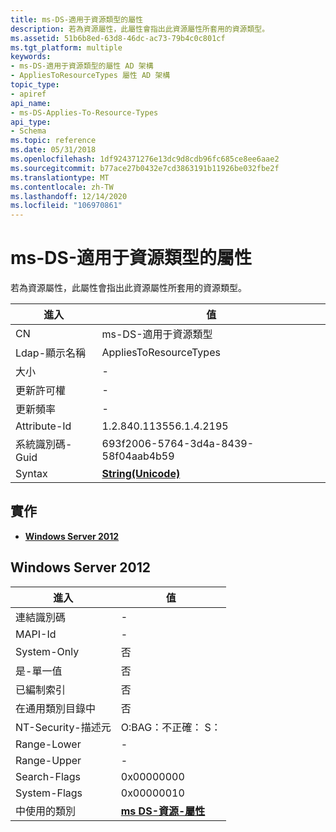 ```yaml
---
title: ms-DS-適用于資源類型的屬性
description: 若為資源屬性，此屬性會指出此資源屬性所套用的資源類型。
ms.assetid: 51b6b8ed-63d8-46dc-ac73-79b4c0c801cf
ms.tgt_platform: multiple
keywords:
- ms-DS-適用于資源類型的屬性 AD 架構
- AppliesToResourceTypes 屬性 AD 架構
topic_type:
- apiref
api_name:
- ms-DS-Applies-To-Resource-Types
api_type:
- Schema
ms.topic: reference
ms.date: 05/31/2018
ms.openlocfilehash: 1df924371276e13dc9d8cdb96fc685ce8ee6aae2
ms.sourcegitcommit: b77ace27b0432e7cd3863191b11926be032fbe2f
ms.translationtype: MT
ms.contentlocale: zh-TW
ms.lasthandoff: 12/14/2020
ms.locfileid: "106970861"
---
```

# <a name="ms-ds-applies-to-resource-types-attribute"></a>ms-DS-適用于資源類型的屬性

若為資源屬性，此屬性會指出此資源屬性所套用的資源類型。



| 進入 | 值 |
|-------------------|---------------------------------------------|
| CN                | ms-DS-適用于資源類型             |
| Ldap-顯示名稱 | AppliesToResourceTypes                 |
| 大小              | \-                                          |
| 更新許可權  | \-                                          |
| 更新頻率  | \-                                          |
| Attribute-Id      | 1.2.840.113556.1.4.2195                     |
| 系統識別碼-Guid    | 693f2006-5764-3d4a-8439-58f04aab4b59        |
| Syntax            | [**String(Unicode)**](s-string-unicode.md) |



## <a name="implementations"></a>實作

-   [**Windows Server 2012**](#windows-server-2012)

## <a name="windows-server-2012"></a>Windows Server 2012



| 進入 | 值 |
|------------------------|-----------------------------------------------------------------------|
| 連結識別碼                | \-                                                                    |
| MAPI-Id                | \-                                                                    |
| System-Only            | 否                                                                 |
| 是-單一值       | 否                                                                 |
| 已編制索引             | 否                                                                 |
| 在通用類別目錄中      | 否                                                                 |
| NT-Security-描述元 | O:BAG：不正確： S：                                                          |
| Range-Lower            | \-                                                                    |
| Range-Upper            | \-                                                                    |
| Search-Flags           | 0x00000000                                                            |
| System-Flags           | 0x00000010                                                            |
| 中使用的類別        | [**ms DS-資源-屬性**](c-msds-resourceproperty.md)<br/> |



 

 





